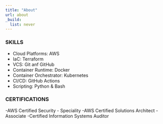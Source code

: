 ```yaml
---
title: "About"
url: about
_build:
  list: never
---
```

### SKILLS

- Cloud Platforms: AWS
- IaC: Terraform
- VCS: Git anf GitHub
- Container Runtime: Docker
- Container Orchestrator: Kubernetes
- CI/CD: GitHub Actions
- Scripting: Python & Bash


### CERTIFICATIONS

-AWS Certified Security - Speciality
-AWS Certified Solutions Architect - Associate
-Certified Information Systems Auditor